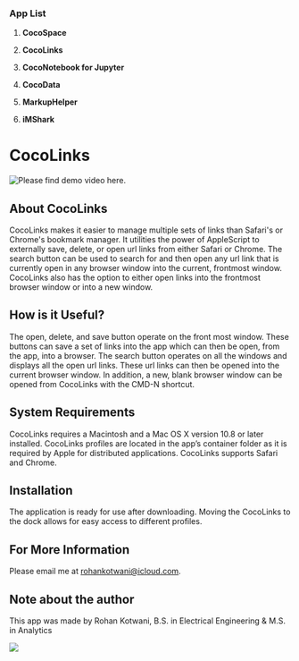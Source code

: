 ### App List

1. **CocoSpace** 

2. **CocoLinks** 

3. **CocoNotebook for Jupyter**

4. **CocoData**

5. **MarkupHelper**

6. **iMShark**

# CocoLinks

![Please find demo video here.]([https://youtu.be/2O8myTtK64s)

## About CocoLinks

CocoLinks makes it easier to manage multiple sets of links than Safari's or Chrome's bookmark manager. It utilities the power of AppleScript to externally save, delete, or open url links from either Safari or Chrome. The search button can be used to search for and then open any url link that is currently open in any browser window into the current, frontmost window. CocoLinks also has the option to either open links into the frontmost browser window or into a new window.

## How is it Useful?

The open, delete, and save button operate on the front most window. These buttons can save a set of links into the app which can then be open, from the app, into a browser. The search button operates on all the windows and displays all the open url links. These url links can then be opened into the current browser window. In addition, a new, blank browser window can be opened from CocoLinks with the CMD-N shortcut.

## System Requirements

CocoLinks requires a Macintosh and a Mac OS X version 10.8 or later installed. CocoLinks profiles are located in the app’s container folder as it is required by Apple for distributed applications. CocoLinks supports Safari and Chrome.

## Installation

The application is ready for use after downloading. Moving the CocoLinks to the dock allows for easy access to different profiles.

## For More Information

Please email me at rohankotwani@icloud.com.

## Note about the author

This app was made by Rohan Kotwani, B.S. in Electrical Engineering & M.S. in Analytics

![](http://is2.mzstatic.com/image/thumb/Purple118/v4/d0/74/2c/d0742c04-fd35-0802-ecf3-a20882a6efff/source/350x350bb.png)
